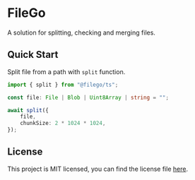 # FileGo

A solution for splitting, checking and merging files.

## Quick Start

Split file from a path with `split` function.

```typescript
import { split } from "@filego/ts";

const file: File | Blob | Uint8Array | string = "";

await split({
    file,
    chunkSize: 2 * 1024 * 1024,
});
```

## License

This project is MIT licensed, you can find the license file [here](./LICENSE).
